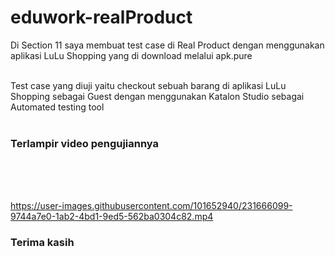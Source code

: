 # eduwork-realProduct

Di Section 11 saya membuat test case di Real Product dengan menggunakan aplikasi LuLu Shopping yang di download melalui apk.pure 
<br>
<br>

Test case yang diuji yaitu checkout sebuah barang di aplikasi LuLu Shopping sebagai Guest dengan menggunakan Katalon Studio sebagai Automated testing tool
<br>
<br>

<h3>Terlampir video pengujiannya</h3> 
<br>
<br>
<br>


https://user-images.githubusercontent.com/101652940/231666099-9744a7e0-1ab2-4bd1-9ed5-562ba0304c82.mp4


<h3>Terima kasih</h3>






